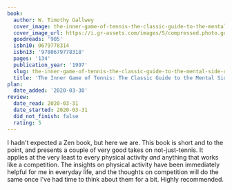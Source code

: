 ```yaml
---
book:
  author: W. Timothy Gallwey
  cover_image: the-inner-game-of-tennis-the-classic-guide-to-the-mental-side-of-peak-performance.jpg
  cover_image_url: https://i.gr-assets.com/images/S/compressed.photo.goodreads.com/books/1427665815l/905.jpg
  goodreads: '905'
  isbn10: 0679778314
  isbn13: '9780679778318'
  pages: '134'
  publication_year: '1997'
  slug: the-inner-game-of-tennis-the-classic-guide-to-the-mental-side-of-peak-performance
  title: 'The Inner Game of Tennis: The Classic Guide to the Mental Side of Peak Performance'
plan:
  date_added: '2020-03-30'
review:
  date_read: 2020-03-31
  date_started: 2020-03-31
  did_not_finish: false
  rating: 5
---
```


I hadn't expected a Zen book, but here we are. This book is short and to the point, and presents a couple of very good takes on not-just-tennis. It applies at the very least to every physical activity *and* anything that works like a competition. The insights on physical activity have been immediately helpful for me in everyday life, and the thoughts on competition will do the same once I've had time to think about them for a bit. Highly recommended.
